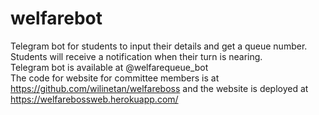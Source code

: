 # welfarebot

Telegram bot for students to input their details and get a queue number. Students will receive a notification when their turn is nearing.<br />
Telegram bot is available at @welfarequeue_bot<br />
The code for website for committee members is at https://github.com/wilinetan/welfareboss and the website is deployed at https://welfarebossweb.herokuapp.com/
